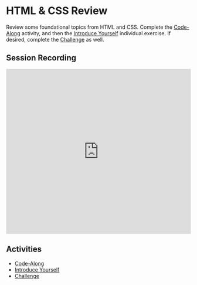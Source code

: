 # HTML & CSS Review
Review some foundational topics from HTML and CSS. Complete the [Code-Along](HtmlCssReviewCodeAlong.md) activity, and then the [Introduce Yourself](IntroduceYourself.md) individual exercise. If desired, complete the [Challenge](Challenge.md) as well.

## Session Recording
<iframe width="100%" height="450px" src="https://www.youtube.com/embed/vpvRzymjOEo" frameborder="0" allow="accelerometer; autoplay; clipboard-write; encrypted-media; gyroscope; picture-in-picture" allowfullscreen></iframe>

## Activities
- [Code-Along](HtmlCssReviewCodeAlong.md)
- [Introduce Yourself](IntroduceYourself.md)
- [Challenge](Challenge.md)
